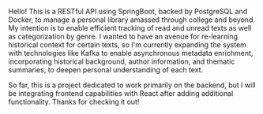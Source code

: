 Hello! This is a RESTful API using SpringBoot, backed by PostgreSQL and Docker, to manage a personal library amassed through college and beyond. My intention is to enable efficient tracking of read and unread texts as well as categorization by genre. I wanted to have an avenue for re-learning historical context for certain texts, so I'm currently expanding the system with technologies like Kafka to enable asynchronous metadata enrichment, incorporating historical background, author information, and thematic summaries, to deepen personal understanding of each text.

So far, this is a project dedicated to work primarily on the backend, but I will be integrating frontend capabilities with React after adding additional functionality. Thanks for checking it out!
